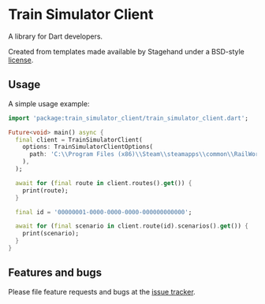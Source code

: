# Train Simulator Client

A library for Dart developers.

Created from templates made available by Stagehand under a BSD-style
[license](https://github.com/dart-lang/stagehand/blob/master/LICENSE).

## Usage

A simple usage example:

```dart
import 'package:train_simulator_client/train_simulator_client.dart';

Future<void> main() async {
  final client = TrainSimulatorClient(
    options: TrainSimulatorClientOptions(
      path: 'C:\\Program Files (x86)\\Steam\\steamapps\\common\\RailWorks',
    ),
  );

  await for (final route in client.routes().get()) {
    print(route);
  }

  final id = '00000001-0000-0000-0000-000000000000';

  await for (final scenario in client.route(id).scenarios().get()) {
    print(scenario);
  }
}
```

## Features and bugs

Please file feature requests and bugs at the [issue tracker][tracker].

[tracker]: https://github.com/tnc1997/dart-train-simulator-client/issues
